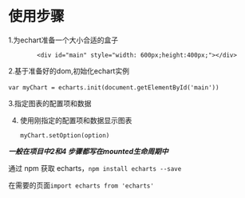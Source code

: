 # 使用步骤

1.为echart准备一个大小合适的盒子

		    <div id="main" style="width: 600px;height:400px;"></div>

2.基于准备好的dom,初始化echart实例

​		 `var myChart = echarts.init(document.getElementById('main'))`

3.指定图表的配置项和数据

4. 使用刚指定的配置项和数据显示图表

    `myChart.setOption(option)`

***一般在项目中2和4 步骤都写在mounted生命周期中***

通过 npm 获取 echarts，`npm install echarts --save`

在需要的页面`import echarts from 'echarts'`